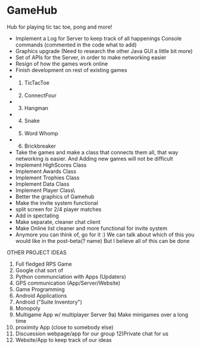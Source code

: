 # GameHub
Hub for playing tic tac toe, pong and more!

- Implement a Log for Server to keep track of all happenings
 Console commands (commented in the code what to add)
- Graphics upgrade (Need to research the other Java GUI a little bit more)
- Set of APIs for the Server, in order to make networking easier
- Resign of how the games work online
- Finish development on rest of existing games
- 1) TicTacToe
- 2) ConnectFour
- 3) Hangman
- 4) Snake
- 5) Word Whomp
- 6) Brickbreaker
- Take the games and make a class that connects them all, that way networking is easier. And Adding new games will not be difficult
- Implement HighScores Class
- Implement Awards Class
- Implement Trophies Class
- Implement Data Class
- Implement Player Class\
- Better the graphics of Gamehub
- Make the invite system functional
- split screen for 2/4 player matches
- Add in spectating
- Make separate, cleaner chat client
- Make Online list cleaner and more functional for invite system
- Anymore you can think of, go for it :) We can talk about which of this you would like in the post-beta(? name) But I believe all of this can be done

OTHER PROJECT IDEAS
1) Full fledged RPS Game
2) Google chat sort of
3) Python communciation with Apps (Updaters)
4) GPS communication (App/Server/Website)
5) Game Programming
6) Android Applications
7) Android ("Suite Inventory")
8) Monopoly
9) Multigame App w/ multiplayer Server
 9a) Make minigames over a long time
10) proximity App (close to somebody else)
11) Discuession webpage/app for our group
12)Private chat for us
13) Website/App to keep track of our ideas

